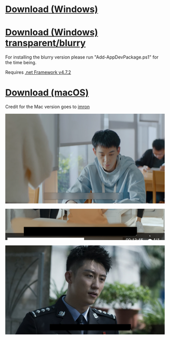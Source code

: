 # [Download (Windows)](https://github.com/xCaoCao/SubtitleHider/releases/download/0.2/SubtitleHider.exe)
# [Download (Windows) transparent/blurry](https://github.com/xCaoCao/SubtitleHider/raw/master/SubtitleHiderUWP.rar)
For installing the blurry version please run "Add-AppDevPackage.ps1" for the time being.

Requires [.net Framework v4.7.2](http://go.microsoft.com/fwlink/?LinkId=863262)

# [Download (macOS)](https://github.com/xCaoCao/SubtitleHider/releases/download/0.2/subtitle-hider-1.0.0-install.dmg)
Credit for the Mac version goes to [imron](https://github.com/imron)

![Image](subtitleHiderUWP.png)

![Image](ILWNFOuqQX.gif)

![Image](mpv_dAGd2j6uAr.jpg)
